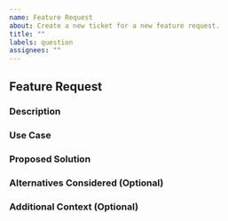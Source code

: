 ```yaml
---
name: Feature Request
about: Create a new ticket for a new feature request.
title: ""
labels: question
assignees: ""
---
```


## Feature Request

### Description

[//]: # "Describe the new feature you would like to see added."

### Use Case

[//]: # "Explain the use case or scenario where this feature would be beneficial."

### Proposed Solution

[//]: # "If you have any ideas on how this feature could be implemented, describe them here."

### Alternatives Considered (Optional)

[//]: # "If you have considered any alternative approaches or solutions, mention them here."

### Additional Context (Optional)

[//]: # "Include any other relevant context, such as related issues or discussions."
